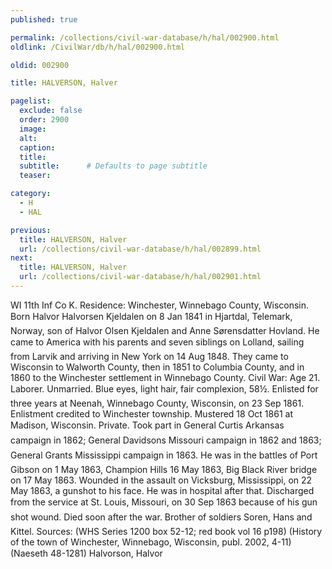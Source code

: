 ```yaml
---
published: true

permalink: /collections/civil-war-database/h/hal/002900.html
oldlink: /CivilWar/db/h/hal/002900.html

oldid: 002900

title: HALVERSON, Halver

pagelist:
  exclude: false
  order: 2900
  image: 
  alt:
  caption:
  title:
  subtitle:      # Defaults to page subtitle
  teaser:

category: 
  - H 
  - HAL

previous:
  title: HALVERSON, Halver
  url: /collections/civil-war-database/h/hal/002899.html  
next:
  title: HALVERSON, Halver
  url: /collections/civil-war-database/h/hal/002901.html   
---
```

WI 11th Inf Co K. Residence: Winchester, Winnebago County, Wisconsin. Born &#147;Halvor Halvorsen Kjeldalen&#148; on 8 Jan 1841 in Hjartdal, Telemark, Norway, son of Halvor Olsen Kjeldalen and Anne S&oslash;rensdatter Hovland. He came to America with his parents and seven siblings on &#147;Lolland&#148;, sailing from Larvik and arriving in New York on 14 Aug 1848. They came to Wisconsin to Walworth County, then in 1851 to Columbia County, and in 1860 to the Winchester settlement in Winnebago County. Civil War: Age 21. Laborer. Unmarried. Blue eyes, light hair, fair complexion, 5&#146;8&frac12;&#148;. Enlisted for three years at Neenah, Winnebago County, Wisconsin, on 23 Sep 1861. Enlistment credited to Winchester township. Mustered 18 Oct 1861 at Madison, Wisconsin. Private. Took part in General Curtis&#146; Arkansas campaign in 1862; General Davidson&#146;s Missouri campaign in 1862 and 1863; General Grant&#146;s Mississippi campaign in 1863. He was in the battles of Port Gibson on 1 May 1863, Champion Hills 16 May 1863, Big Black River bridge on 17 May 1863. Wounded in the assault on Vicksburg, Mississippi, on 22 May 1863, a gunshot to his face. He was in hospital after that. Discharged from the service at St. Louis, Missouri, on 30 Sep 1863 because of his &#147;gun shot wound&#148;. Died soon after the war. Brother of soldiers Soren, Hans and Kittel. Sources: (WHS Series 1200 box 52-12; red book vol 16 p198) (History of the town of Winchester, Winnebago, Wisconsin, publ. 2002, 4-11) (Naeseth &#146;48-1281) &#147;Halvorson, Halvor&#148;